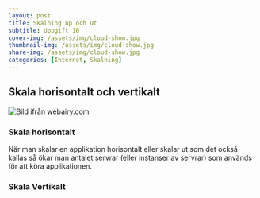 ```yaml
---
layout: post
title: Skalning up och ut
subtitle: Uppgift 10
cover-img: /assets/img/cloud-show.jpg
thumbnail-img: /assets/img/cloud-show.jpg
share-img: /assets/img/cloud-show.jpg
categories: [Internet, Skalning]
---
```


## Skala horisontalt och vertikalt

![Bild ifrån webairy.com](https://www.webairy.com/wp-content/uploads/2019/07/hvsv.jpg)

### Skala horisontalt

När man skalar en applikation horisontalt eller skalar ut som det också kallas så ökar man antalet servrar (eller instanser av servrar) som används för att köra applikationen.

### Skala Vertikalt

